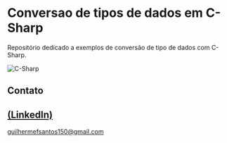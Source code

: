 # Conversao de tipos de dados em C-Sharp

Repositório dedicado a exemplos de conversão de tipo de dados com C-Sharp.

![C-Sharp](https://github.com/GuilhermeSK2/Desafio-01-.NET/assets/139295562/e6a3fcc6-d28e-41f1-af95-37434076b77d)

## Contato
[(LinkedIn)](https://www.linkedin.com/in/guilherme-freitas-9901a220b/)
-----
guilhermefsantos150@gmail.com
